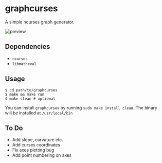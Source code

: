 # graphcurses

A simple ncurses graph generator.

![preview](https://user-images.githubusercontent.com/54286563/102025554-66e14380-3da1-11eb-81e0-ea7cfc8c1161.png)

## Dependencies

* `ncurses` 
* `libmatheval`

## Usage

```shell
$ cd path/to/graphcurses
$ make && make run
$ make clean # optional
```

You can install `graphcurses` by running `sudo make install clean`.
The binary will be installed at `/usr/local/bin`

## To Do

* Add slope, curvature etc.
* Add curses coordinates
* Fix axes plotting bug
* Add point numbering on axes
